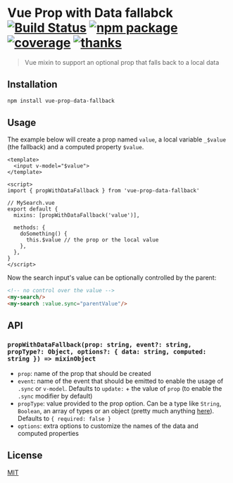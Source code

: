 # Vue Prop with Data fallabck [![Build Status](https://badgen.net/circleci/github/posva/vue-prop-data-fallback)](https://circleci.com/gh/posva/vue-prop-data-fallback) [![npm package](https://badgen.net/npm/v/vue-prop-data-fallback)](https://www.npmjs.com/package/vue-prop-data-fallback) [![coverage](https://badgen.net/codecov/c/github/posva/vue-prop-data-fallback)](https://codecov.io/github/posva/vue-prop-data-fallback) [![thanks](https://badgen.net/badge/thanks/♥/pink)](https://github.com/posva/thanks)

> Vue mixin to support an optional prop that falls back to a local data

## Installation

```sh
npm install vue-prop-data-fallback
```

## Usage

The example below will create a prop named `value`, a local variable `_$value` (the fallback) and a computed property `$value`.

```vue
<template>
  <input v-model="$value">
</template>

<script>
import { propWithDataFallback } from 'vue-prop-data-fallback'

// MySearch.vue
export default {
  mixins: [propWithDataFallback('value')],

  methods: {
    doSomething() {
      this.$value // the prop or the local value
    },
  },
}
</script>
```

Now the search input's value can be optionally controlled by the parent:

```html
<!-- no control over the value -->
<my-search/>
<my-search :value.sync="parentValue"/>
```

## API

### `propWithDataFallback(prop: string, event?: string, propType?: Object, options?: { data: string, computed: string }) => mixinObject`

- `prop`: name of the prop that should be created
- `event`: name of the event that should be emitted to enable the usage of `.sync` or `v-model`. Defaults to `update:` + the value of `prop` (to enable the `.sync` modifier by default)
- `propType`: value provided to the prop option. Can be a type like `String`, `Boolean`, an array of types or an object (pretty much anything [here](https://vuejs.org/v2/guide/components-props.html#Prop-Validation)). Defaults to `{ required: false }`
- `options`: extra options to customize the names of the data and computed properties

## License

[MIT](http://opensource.org/licenses/MIT)

